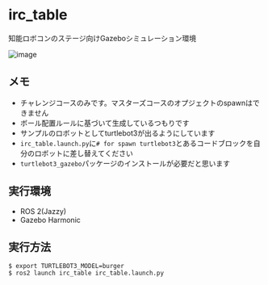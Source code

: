 # irc_table
知能ロボコンのステージ向けGazeboシミュレーション環境

![image](https://github.com/user-attachments/assets/6ee09abf-9487-4390-a282-44e01bc1987e)

## メモ
- チャレンジコースのみです。マスターズコースのオプジェクトのspawnはできません
- ボール配置ルールに基づいて生成しているつもりです
- サンプルのロボットとしてturtlebot3が出るようにしています
- ```irc_table.launch.py```に```# for spawn turtlebot3```とあるコードブロックを自分のロボットに差し替えてください
- ```turtlebot3_gazebo```パッケージのインストールが必要だと思います

## 実行環境
- ROS 2(Jazzy)
- Gazebo Harmonic

## 実行方法
```sh-session
$ export TURTLEBOT3_MODEL=burger
$ ros2 launch irc_table irc_table.launch.py 
```
